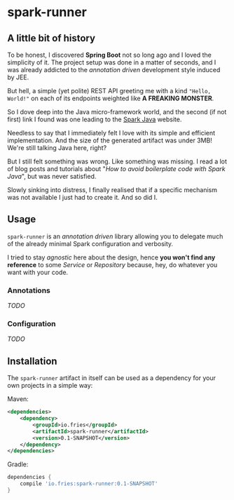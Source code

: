 # spark-runner

## A little bit of history
To be honest, I discovered **Spring Boot** not so long ago and I loved the simplicity of it.
The project setup was done in a matter of seconds, and I was already addicted to the *annotation driven* development
style induced by JEE.

But hell, a simple (yet polite) REST API greeting me with a kind `"Hello, World!"` on each of its endpoints
weighted like **A FREAKING MONSTER**.

So I dove deep into the Java micro-framework world, and the second (if not first) link I found was one leading to the
[Spark Java](http://sparkjava.com/) website.

Needless to say that I immediately felt I love with its simple and efficient implementation.
And the size of the generated artifact was under 3MB! We're still talking Java here, right?

But I still felt something was wrong. Like something was missing. I read a lot of blog posts and tutorials about
"*How to avoid boilerplate code with Spark Java*", but was never satisfied.

Slowly sinking into distress, I finally realised that if a specific mechanism was not available I just had to create it.
And so did I.

## Usage

`spark-runner` is an *annotation driven* library allowing you to delegate much of the already minimal Spark
configuration and verbosity.

I tried to stay *agnostic* here about the design, hence **you won't find any reference** to some *Service* or *Repository*
because, hey, do whatever you want with your code.

### Annotations

*TODO*

### Configuration

*TODO*

## Installation
The `spark-runner` artifact in itself can be used as a dependency for your own projects in a simple way:

Maven:
```xml
<dependencies>
    <dependency>
        <groupId>io.fries</groupId>
        <artifactId>spark-runner</artifactId>
        <version>0.1-SNAPSHOT</version>
    </dependency>
</dependencies>
```

Gradle:
```groovy
dependencies {
    compile 'io.fries:spark-runner:0.1-SNAPSHOT'
}
```